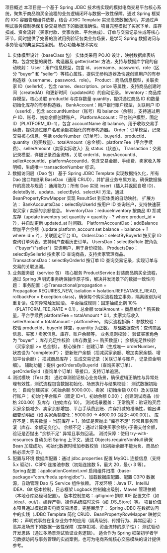 项目概述
本项目是一个基于 Spring JDBC 技术栈实现的模拟电商交易平台核心系统，聚焦于商品购买全流程的业务逻辑闭环与数据一致性保障。通过 Spring 框架的 IOC 容器管理组件依赖，结合 JDBC Template 实现高效数据访问，并通过声明式事务控制确保复杂交易场景下的数据准确性。项目完整模拟了买家下单、库存扣减、资金流转（买家付款、卖家收款、平台抽成）、订单与交易记录生成等核心环节，同时提供了完善的测试用例验证各类业务场景，是学习 Spring 数据访问与事务管理的典型实践案例。
核心功能与技术实现
1. 实体模型设计（baseClass 包）
实体类采用 POJO 设计，映射数据库表结构，包含完整的属性、构造器及 getter/setter 方法，支持与数据库字段的自动映射：
User：用户信息模型，包含 id、username、password、role（区分 "buyer" 和 "seller"）等核心属性，提供无参构造器及快速创建用户的有参构造器（username、password、role）。
Product：商品信息模型，关联卖家 ID（sellerId），包含 name、description、price 等属性，支持商品创建时间（createdAt）和更新时间（updatedAt）的自动记录。
Inventory：商品库存模型，核心关联 productId 与库存数量 quantity，提供通过商品 ID 和数量初始化库存的有参构造器。
BankAccount：用户银行账户模型，关联用户 ID（userId），包含 accountNumber（账号）和 balance（余额），支持通过用户 ID、账号、初始余额创建账户。
PlatformAccount：平台账户模型，固定 ID（PLATFORM_ID=1），包含 accountName 和 balance，用于收取交易手续费，提供通过账户名和余额初始化的有参构造器。
Order：订单模型，记录交易核心信息，包括 orderNumber（订单号）、buyerId、productId、quantity（购买数量）、totalAmount（总金额）、platformFee（平台手续费）、sellerAmount（卖家实际收入）及 status（状态）。
Transaction：交易记录模型，详细记录资金流转，关联 orderId、buyerAccountId、sellerAccountId、platformAccountId，包含交易金额、手续费、卖家收入等明细，生成唯一 transactionNumber 标识。
2. 数据访问层（Dao 包）
基于 Spring JDBC Template 实现数据持久化，所有 Dao 接口均继承 BaseDao（通用 CRUD），并扩展业务专属方法，确保数据操作的高效与规范：
通用能力：所有 Dao 实现 insert（插入并返回自增 ID）、deleteById、update、selectById、selectAll 方法，通过 BeanPropertyRowMapper 实现 ResultSet 到实体类的自动映射。
扩展方法：
BankAccountsDao：selectByUserId 按用户 ID 查询账户，支持快速获取买家 / 卖家的余额信息。
InventoryDao：reduceInventory 按商品 ID 扣减库存（update inventory set quantity = quantity - ? where product_id = ?），并自动更新 updated_at 时间戳。
PlatformAccountDao：addBalance 增加平台余额（update platform_account set balance = balance + ? where id = ?），关联固定平台 ID。
OrdersDao：selectByBuyerId 按买家 ID 查询订单列表，支持用户查看历史订单。
UsersDao：selectByRole 按角色（"buyer"/"seller"）查询用户，用于身份校验。
ProductsDao：selectBySellerId 按卖家 ID 查询商品，支持卖家管理商品。
TransactionsDao：selectByOrderId 按订单 ID 查询交易记录，实现订单与交易的关联追溯。
3. 业务服务层（service 包）
核心服务 ProductService 封装商品购买全流程，通过 Spring 声明式事务确保操作原子性，解决并发场景下的数据一致性问题：
事务配置：@Transactional(propagation = Propagation.REQUIRES_NEW, isolation = Isolation.REPEATABLE_READ, rollbackFor = Exception.class)，确保每个购买流程独立事务，隔离级别为可重复读，任何异常触发回滚。
平台抽成规则：固定抽成比例 10%（PLATFORM_FEE_RATE = 0.1），总金额 totalAmount = 商品单价 * 购买数量，平台手续费 platformFee = totalAmount * 0.1，卖家实际收入 sellerAmount = totalAmount - platformFee。
购买流程拆解：
参数校验：校验 productId、buyerId 非空，quantity 为正数。
基础数据查询：查询商品信息、买家 / 卖家信息、库存、账户余额等。
业务规则校验：
验证买家角色为 "buyer"；
库存充足性校验（库存数量 >= 购买数量）；
余额充足性校验（买家余额 >= 总金额）。
核心操作：
创建订单（生成唯一 orderNumber，状态设为 "completed"）；
更新账户余额（扣减买家余额、增加卖家余额、增加平台余额）；
扣减商品库存；
生成交易记录（关联订单与账户，记录资金明细）。
辅助功能：提供 getOrdersByBuyerId（查询买家订单）、getOrderById（查询单个订单）等接口，支持订单追溯。
4. 测试模块（Test 类）
通过单测验证核心业务场景，确保逻辑正确性与异常处理有效性，测试流程包含数据初始化、场景执行与结果校验：
测试数据初始化：
自动创建买家（初始余额 5000.00）、卖家（初始余额 0.00）及关联银行账户；
初始化平台账户（固定 ID=1，初始余额 0.00）；
创建测试商品（价格 200.00）及库存（初始库存 10）。
测试场景覆盖：
正常购买：验证购买后买家余额减少、卖家余额增加、平台手续费到账、库存扣减的准确性，输出详细变动明细（如 买家余额变化：5000.00 -> 4600.00 (减少: 400.00)）。
库存不足：购买数量 = 当前库存 + 1，验证是否抛出 "库存不足" 异常且事务回滚（库存、余额无变化）。
余额不足：通过计算使买家余额小于需支付金额，验证是否抛出 "余额不足" 异常且事务回滚。
测试保障：使用 try-with-resources 自动关闭 Spring 上下文，通过 Objects.requireNonNull 确保 Bean 加载成功，初始化数据时增加参数校验（如初始余额不能为负、商品价格必须大于 0）。
5. 配置与环境
数据库配置：通过 jdbc.properties 配置 MySQL 连接信息（支持 5.x 驱动）、C3P0 连接池参数（初始连接数 5，最大 20，最小 3 等）。
Spring 配置：applicationContext.xml 启用组件扫描（base-package="com.fhedu.springjdbc"）、加载数据库配置、配置 C3P0 数据源，自动管理 Dao 与 Service 组件依赖。
开发环境：Java 17、IntelliJ IDEA、Git 版本控制，日志框架 Logback 控制输出级别，Maven 管理依赖（本地仓库路径可配置）。
版本控制忽略：.gitignore 排除 IDE 配置文件（如 .idea/、out/）、编译产物、操作系统临时文件（如 .DS_Store）等。
项目价值
本项目通过模拟真实电商交易场景，完整展示了：
Spring JDBC 在数据访问中的实践（JDBC Template 简化 CRUD、BeanPropertyRowMapper 映射实体）；
声明式事务在复杂业务中的应用（隔离级别、传播行为、异常回滚）；
高并发场景下的数据一致性保障（库存扣减、资金流转的原子性）；
测试驱动开发思路（通过多场景测试验证业务逻辑）。
适合作为 Spring 框架初学者学习数据访问与事务管理的实战案例，也可为电商系统核心交易模块的设计提供参考。
